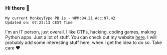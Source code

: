 ### Hi there 👋
<!-- PB START -->
```
My current MonkeyType PB is - WPM:94.21 Acc:97.42
Updated on: 07:23:13 CEST Time
```
<!-- PB END -->
I'm an IT person, just overall. I like CTFs, hacking, coding games, making Python apps. Just a lot of stuff.
You can check out my website [here](https://skill3472.github.io/).
I will probably add some interesting stuff here, when I get the idea to do so. Take care ❤️
